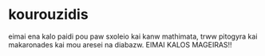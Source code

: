 # kourouzidis
eimai ena kalo paidi pou paw sxoleio kai kanw mathimata, trww pitogyra kai makaronades kai mou aresei na diabazw.
EIMAI KALOS MAGEIRAS!!
